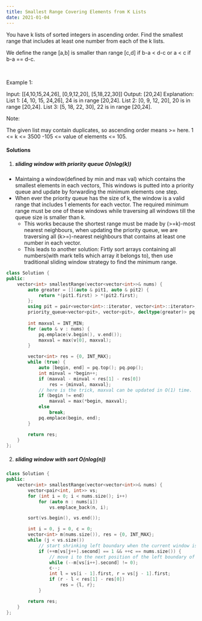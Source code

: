 ```yaml
---
title: Smallest Range Covering Elements from K Lists
date: 2021-01-04
---
```

You have k lists of sorted integers in ascending order. Find the smallest range that includes at least one number from each of the k lists.

We define the range [a,b] is smaller than range [c,d] if b-a < d-c or a < c if b-a == d-c.

 

Example 1:

Input: [[4,10,15,24,26], [0,9,12,20], [5,18,22,30]]
Output: [20,24]
Explanation: 
List 1: [4, 10, 15, 24,26], 24 is in range [20,24].
List 2: [0, 9, 12, 20], 20 is in range [20,24].
List 3: [5, 18, 22, 30], 22 is in range [20,24].
 

Note:

The given list may contain duplicates, so ascending order means >= here.
1 <= k <= 3500
-105 <= value of elements <= 105.

#### Solutions


1. ##### sliding window with priority queue O(nlog(k))

- Maintaing a window(defined by min and max val) which contains the smallest elements in each vectors, This windows is putted into a priority queue and update by forwarding the minimum elements one step.
- When ever the priority queue has the size of k, the window is a valid range that includes 1 elements for each vector. The required minimum range must be one of these windows while traversing all windows till the queue size is smaller than k.
    - This works because the shortest range must be made by (>=k)-most nearest neighbours, when updating the priority queue, we are traversing all (k>=)-nearest neighbours that contains at least one number in each vector.
    - This leads to another solution: Firtly sort arrays containing all numbers(with mark tells which array it belongs to), then use traditional sliding window strategy to find the minimum range.


```cpp
class Solution {
public:
    vector<int> smallestRange(vector<vector<int>>& nums) {
        auto greater = [](auto & pit1, auto & pit2) {
            return *(pit1.first) > *(pit2.first);
        };
        using pit = pair<vector<int>::iterator, vector<int>::iterator>;
        priority_queue<vector<pit>, vector<pit>, decltype(greater)> pq(greater);
        
        int maxval = INT_MIN;
        for (auto & v : nums) {
            pq.emplace(v.begin(), v.end());
            maxval = max(v[0], maxval);
        }

        vector<int> res = {0, INT_MAX};
        while (true) {
            auto [begin, end] = pq.top(); pq.pop();
            int minval = *begin++;
            if (maxval - minval < res[1] - res[0])
                res = {minval, maxval};
            // here is the trick, maxval can be updated in O(1) time.
            if (begin != end)
                maxval = max(*begin, maxval);
            else
                break;
            pq.emplace(begin, end);
        }

        return res;
    }
};
```

2. ##### sliding window with sort O(nlog(n))

```cpp
class Solution {
public:
    vector<int> smallestRange(vector<vector<int>>& nums) {
        vector<pair<int, int>> vs;
        for (int i = 0; i < nums.size(); i++)
            for (auto n : nums[i])
                vs.emplace_back(n, i);

        sort(vs.begin(), vs.end());

        int i = 0, j = 0, c = 0;
        vector<int> m(nums.size()), res = {0, INT_MAX};
        while (j < vs.size())
            // start shrinking left boundary when the current window is valid(c == k)
            if (++m[vs[j++].second] == 1 && ++c == nums.size()) {
                // move i to the next position of the left boundary of the smallest valid window
                while (--m[vs[i++].second] != 0);
                c--;
                int l = vs[i - 1].first, r = vs[j - 1].first;
                if (r - l < res[1] - res[0])
                    res = {l, r};
            }

        return res;
    }
};
```